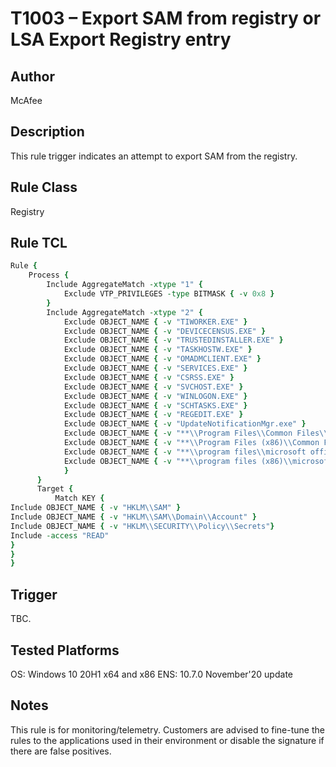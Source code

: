 # T1003 – Export SAM from registry or LSA Export Registry entry

## Author
McAfee

## Description
This rule trigger indicates an attempt to export SAM from the registry. 

## Rule Class 
Registry

## Rule TCL
```tcl
Rule {
    Process {
        Include AggregateMatch -xtype "1" {
            Exclude VTP_PRIVILEGES -type BITMASK { -v 0x8 }
        }
        Include AggregateMatch -xtype "2" {
            Exclude OBJECT_NAME { -v "TIWORKER.EXE" }
            Exclude OBJECT_NAME { -v "DEVICECENSUS.EXE" }
            Exclude OBJECT_NAME { -v "TRUSTEDINSTALLER.EXE" }
            Exclude OBJECT_NAME { -v "TASKHOSTW.EXE" }
            Exclude OBJECT_NAME { -v "OMADMCLIENT.EXE" }
            Exclude OBJECT_NAME { -v "SERVICES.EXE" }
            Exclude OBJECT_NAME { -v "CSRSS.EXE" }
            Exclude OBJECT_NAME { -v "SVCHOST.EXE" }
            Exclude OBJECT_NAME { -v "WINLOGON.EXE" }
            Exclude OBJECT_NAME { -v "SCHTASKS.EXE" }
            Exclude OBJECT_NAME { -v "REGEDIT.EXE" }
            Exclude OBJECT_NAME { -v "UpdateNotificationMgr.exe" }
            Exclude OBJECT_NAME { -v "**\\Program Files\\Common Files\\microsoft shared\\ClickToRun\\*.exe" }
            Exclude OBJECT_NAME { -v "**\\Program Files (x86)\\Common Files\\microsoft shared\\ClickToRun\\*.exe" }
            Exclude OBJECT_NAME { -v "**\\program files\\microsoft office\\**.exe" }
            Exclude OBJECT_NAME { -v "**\\program files (x86)\\microsoft office\\**.exe" }
            }
      }
      Target {
          Match KEY {
Include OBJECT_NAME { -v "HKLM\\SAM" }
Include OBJECT_NAME { -v "HKLM\\SAM\\Domain\\Account" }
Include OBJECT_NAME { -v "HKLM\\SECURITY\\Policy\\Secrets"}
Include -access "READ"
}
}
}
```

## Trigger
TBC.

## Tested Platforms
OS: Windows 10 20H1 x64 and x86
ENS: 10.7.0 November'20 update

## Notes
This rule is for monitoring/telemetry. Customers are advised to fine-tune the rules to the applications used in their environment or disable the signature if there are false positives.